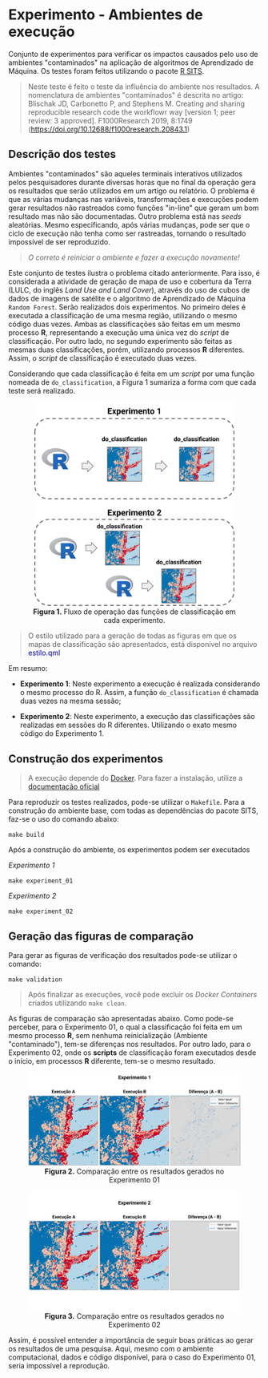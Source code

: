 # Experimento - Ambientes de execução

Conjunto de experimentos para verificar os impactos causados pelo uso de ambientes "contaminados" na aplicação de algoritmos de Aprendizado de Máquina. Os testes foram feitos utilizando o pacote [R SITS](https://github.com/e-sensing/sits).

> Neste teste é feito o teste da influência do ambiente nos resultados. A nomenclatura de ambientes "contaminados" é descrita no artigo:
> Blischak JD, Carbonetto P, and Stephens M. Creating and sharing reproducible research code the workflowr way [version 1; peer review: 3 approved]. F1000Research 2019, 8:1749 (https://doi.org/10.12688/f1000research.20843.1)

## Descrição dos testes

Ambientes "contaminados" são aqueles terminais interativos utilizados pelos pesquisadores durante diversas horas que no final da operação gera os resultados que serão utilizados em um artigo ou relatório. O problema é que as várias mudanças nas variáveis, transformações e execuções podem gerar resultados não rastreados como funções "in-line" que geram um bom resultado mas não são documentadas. Outro problema está nas *seeds* aleatórias. Mesmo especificando, após várias mudanças, pode ser que o ciclo de execução não tenha como ser rastreadas, tornando o resultado impossível de ser reproduzido.

> *O correto é reiniciar o ambiente e fazer a execução novamente!*

Este conjunto de testes ilustra o problema citado anteriormente. Para isso, é considerada a atividade de geração de mapa de uso e cobertura da Terra (LULC, do inglês *Land Use and Land Cover*), através do uso de cubos de dados de imagens de satélite e o algoritmo de Aprendizado de Máquina `Random Forest`. Serão realizados dois experimentos. No primeiro deles é executada a classificação de uma mesma região, utilizando o mesmo código duas vezes. Ambas as classificações são feitas em um mesmo processo **R**, representando a execução uma única vez do *script* de classificação. Por outro lado, no segundo experimento são feitas as mesmas duas classificações, porém, utilizando processos **R** diferentes. Assim, o *script* de classificação é executado duas vezes.

Considerando que cada classificação é feita em um *script* por uma função nomeada de `do_classification`, a Figura 1 sumariza a forma com que cada teste será realizado.

<div align="center">
    <figure>
        <img src=".github/methodology_overview.png" width=400px><br>
        <figcaption><b>Figura 1.</b> Fluxo de operação das funções de classificação em cada experimento. </figcaption>
    </figure>
</div>

> O estilo utilizado para a geração de todas as figuras em que os mapas de classificação são apresentados, está disponível no arquivo <font color="#000099">estilo.qml</font>

Em resumo:

- **Experimento 1**: Neste experimento a execução é realizada considerando o mesmo processo do R. Assim, a função `do_classification` é chamada duas vezes na mesma sessão;

- **Experimento 2**: Neste experimento, a execução das classificações são realizadas em sessões do R diferentes. Utilizando o exato mesmo código do Experimento 1.

## Construção dos experimentos

> A execução depende do [Docker](https://www.docker.com/). Para fazer a instalação, utilize a [documentação oficial](https://docs.docker.com/engine/install/)

Para reproduzir os testes realizados, pode-se utilizar o `Makefile`. Para a construção do ambiente base, com todas as dependências do pacote SITS, faz-se o uso do comando abaixo:

```shell
make build
```

Após a construção do ambiente, os experimentos podem ser executados

*Experimento 1*
```shell
make experiment_01
```

*Experimento 2*
```shell
make experiment_02
```

## Geração das figuras de comparação

Para gerar as figuras de verificação dos resultados pode-se utilizar o comando:

```shell
make validation
```

> Após finalizar as execuções, você pode excluir os *Docker Containers* criados utilizando `make clean`.

As figuras de comparação são apresentadas abaixo. Como pode-se perceber, para o Experimento 01, o qual a classificação foi feita em um mesmo processo **R**, sem nenhuma reinicialização (Ambiente "contaminado"), tem-se diferenças nos resultados. Por outro lado, para o Experimento 02, onde os **scripts** de classificação foram executados desde o início, em processos **R** diferente, tem-se o mesmo resultado.

<div align="center">
    <figure>
        <img src=".github/experiment_01_diff.png" width=600px><br>
        <figcaption><b>Figura 2.</b> Comparação entre os resultados gerados no Experimento 01</figcaption>
    </figure>
</div>


<div align="center">
    <figure>
        <img src=".github/experiment_02_diff.png" width=600px><br>
        <figcaption><b>Figura 3.</b> Comparação entre os resultados gerados no Experimento 02</figcaption>
    </figure>
</div>

Assim, é possível entender a importância de seguir boas práticas ao gerar os resultados de uma pesquisa. Aqui, mesmo com o ambiente computacional, dados e código disponível, para o caso do Experimento 01, seria impossível a reprodução.
